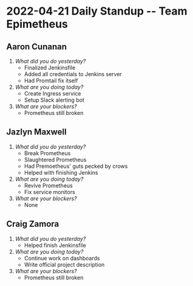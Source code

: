 # 2022-04-21 Daily Standup -- Team Epimetheus

## Aaron Cunanan
1. *What did you do yesterday?*
    - Finalized Jenkinsfile
    - Added all credentials to Jenkins server
    - Had Promtail fix itself
2. *What are you doing today?*
    - Create Ingress service
    - Setup Slack alerting bot
3. *What are your blockers?*
    - Prometheus still broken

## Jazlyn Maxwell
1. *What did you do yesterday?*
    - Break Prometheus
    - Slaughtered Prometheus
    - Had Premoetheus' guts pecked by crows
    - Helped with finishing Jenkins
2. *What are you doing today?*
    - Revive Prometheus
    - Fix service monitors
3. *What are your blockers?*
    - None

## Craig Zamora
1. *What did you do yesterday?*
    - Helped finish Jenkinsfile
2. *What are you doing today?*
    - Continue work on dashboards
    - Write official project description
3. *What are your blockers?*
    - Prometheus still broken